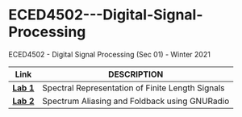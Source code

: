 # ECED4502---Digital-Signal-Processing
ECED4502 - Digital Signal Processing (Sec 01) - Winter 2021

| Link | DESCRIPTION |
| ------ | ------ |
| **[Lab 1](https://github.com/patel999jay/ECED4502---Digital-Signal-Processing/tree/main/Lab%201)**  | Spectral Representation of Finite Length Signals |
| **[Lab 2](https://github.com/patel999jay/ECED4502---Digital-Signal-Processing/tree/main/Lab%202)**  | Spectrum Aliasing and Foldback using GNURadio |